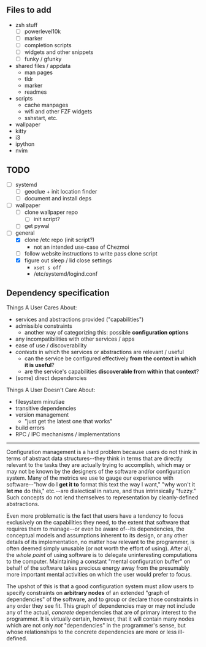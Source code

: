 ## Files to add

- zsh stuff
  - [ ] powerlevel10k
  - [ ] marker
  - [ ] completion scripts
  - [ ] widgets and other snippets
  - [ ] funky / gfunky
- shared files / appdata
  - man pages
  - tldr
  - marker
  - readmes
- scripts
  - cache manpages
  - wifi and other FZF widgets
  - sshstart, etc.
- wallpaper
- kitty
- i3
- ipython
- nvim

## TODO

- [ ] systemd
  - [ ] geoclue + init location finder
  - [ ] document and install deps
- [ ] wallpaper
  - [ ] clone wallpaper repo
    - [ ] init script?
  - [ ] get pywal

- [ ] general
  - [X] clone /etc repo (init script?)
    - not an intended use-case of Chezmoi
  - [ ] follow website instructions to write pass clone script
  - [X] figure out sleep / lid close settings
    - `xset s off`
    - /etc/systemd/logind.conf

## Dependency specification

Things A User Cares About:
- services and abstractions provided ("capabilities")
- admissible constraints
  - another way of categorizing this: possible **configuration options**
- any incompatibilities with other services / apps
- ease of use / discoverability
- *contexts* in which the services or abstractions are relevant / useful
  - can the service be configured effectively **from the context in which it is useful**?
  - are the service's capabilities **discoverable from within that context**?
- (some) direct dependencies

Things A User Doesn't Care About:
- filesystem minutiae
- transitive dependencies
- version management
  - "just get the latest one that works"
- build errors
- RPC / IPC mechanisms / implementations

---

Configuration management is a hard problem because users do not think in terms of abstract data structures--they think in terms that are directly relevant to the tasks they are actually trying to accomplish, which may or may not be known by the designers of the software and/or configuration system.  Many of the metrics we use to gauge our experience with software--"how do I **get it to** format this text the way I want," "why won't it **let me** do this," etc.--are dialectical in nature, and thus intrinsically "fuzzy."  Such concepts do not lend themselves to representation by cleanly-defined abstractions.

Even more problematic is the fact that users have a tendency to focus exclusively on the capabilities they need, to the extent that software that requires them to manage--or even be aware of--its dependencies, the conceptual models and assumptions inherent to its design, or any other details of its implementation, no matter how relevant to the programmer, is often deemed simply unusable (or not worth the effort of using).  After all, the *whole point* of using software is to delegate uninteresting computations to the computer.  Maintaining a constant "mental configuration buffer" on behalf of the software takes precious energy away from the presumably more important mental activities on which the user would prefer to focus.

The upshot of this is that a good configuration system must allow users to specify constraints on **arbitrary nodes** of an extended "graph of dependencies" of the software, and to group or declare those constraints in any order they see fit.  This graph of dependencies may or may not include any of the actual, *concrete* dependencies that are of primary interest to the programmer.  It is virtually certain, however, that it will contain many nodes which are not only *not* "dependencies" in the programmer's sense, but whose relationships to the concrete dependencies are more or less ill-defined.
